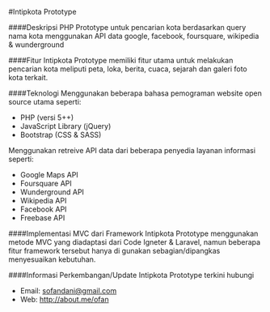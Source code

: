 #Intipkota Prototype

####Deskripsi
PHP Prototype untuk pencarian kota berdasarkan query nama kota menggunakan API data google, facebook, foursquare, wikipedia &amp; wunderground


####Fitur
Intipkota Prototype memiliki fitur utama untuk melakukan pencarian kota meliputi peta, loka, berita, cuaca, sejarah dan galeri foto kota terkait.

####Teknologi
Menggunakan beberapa bahasa pemograman website open source utama seperti:
- PHP (versi 5++)
- JavaScript Library (jQuery)
- Bootstrap (CSS & SASS)

Menggunakan retreive API data dari beberapa penyedia layanan informasi seperti:
- Google Maps API
- Foursquare API
- Wunderground API
- Wikipedia API
- Facebook API
- Freebase API

####Implementasi MVC dari Framework
Intipkota Prototype menggunakan metode MVC yang diadaptasi dari Code Igneter & Laravel, namun beberapa fitur framework tersebut hanya di gunakan sebagian/dipangkas menyesuaikan kebutuhan.

####Informasi Perkembangan/Update Intipkota Prototype terkini hubungi
- Email: sofandani@gmail.com
- Web: http://about.me/ofan
